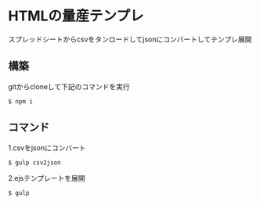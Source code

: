 # HTMLの量産テンプレ

スプレッドシートからcsvをタンロードしてjsonにコンバートしてテンプレ展開

## 構築

gitからcloneして下記のコマンドを実行

```
$ npm i
```

## コマンド

1.csvをjsonにコンバート

```
$ gulp csv2json
```

2.ejsテンプレートを展開

```
$ gulp
```

